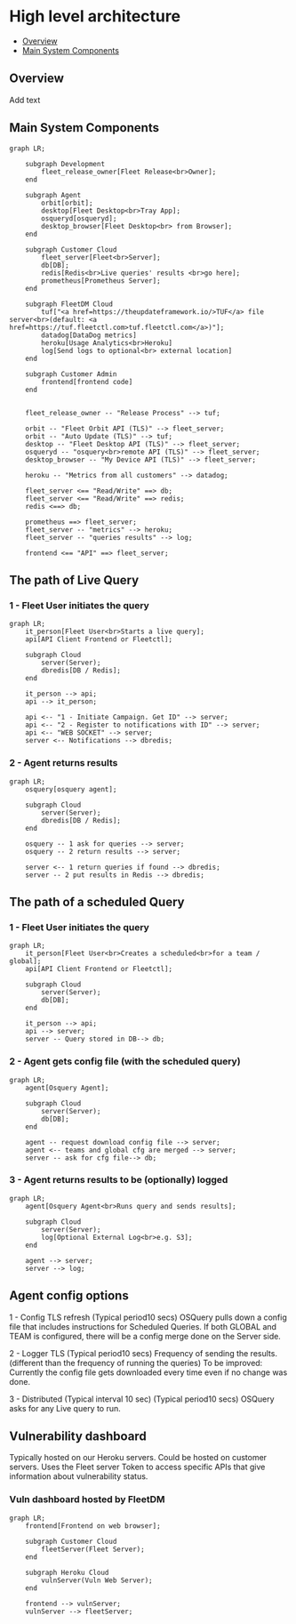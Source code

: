 # High level architecture

- [Overview](#overview)
- [Main System Components](#main-system-components)

## Overview

Add text

## Main System Components

```mermaid
graph LR;
    
    subgraph Development
        fleet_release_owner[Fleet Release<br>Owner];
    end

    subgraph Agent
        orbit[orbit];
        desktop[Fleet Desktop<br>Tray App];
        osqueryd[osqueryd];
        desktop_browser[Fleet Desktop<br> from Browser];
    end

    subgraph Customer Cloud
        fleet_server[Fleet<br>Server];
        db[DB];
        redis[Redis<br>Live queries' results <br>go here];
        prometheus[Prometheus Server];
    end

    subgraph FleetDM Cloud
        tuf["<a href=https://theupdateframework.io/>TUF</a> file server<br>(default: <a href=https://tuf.fleetctl.com>tuf.fleetctl.com</a>)"];
        datadog[DataDog metrics]
        heroku[Usage Analytics<br>Heroku]
        log[Send logs to optional<br> external location]
    end

    subgraph Customer Admin
        frontend[frontend code]
    end


    fleet_release_owner -- "Release Process" --> tuf;

    orbit -- "Fleet Orbit API (TLS)" --> fleet_server;
    orbit -- "Auto Update (TLS)" --> tuf;
    desktop -- "Fleet Desktop API (TLS)" --> fleet_server;
    osqueryd -- "osquery<br>remote API (TLS)" --> fleet_server;
    desktop_browser -- "My Device API (TLS)" --> fleet_server;

    heroku -- "Metrics from all customers" --> datadog;

    fleet_server <== "Read/Write" ==> db;
    fleet_server <== "Read/Write" ==> redis;
    redis <==> db;

    prometheus ==> fleet_server;
    fleet_server -- "metrics" --> heroku;
    fleet_server -- "queries results" --> log;

    frontend <== "API" ==> fleet_server;

```



## The path of Live Query

### 1 - Fleet User initiates the query
```mermaid
graph LR;
    it_person[Fleet User<br>Starts a live query];
    api[API Client Frontend or Fleetctl];

    subgraph Cloud
        server(Server);
        dbredis[DB / Redis];
    end

    it_person --> api;
    api --> it_person;

    api <-- "1 - Initiate Campaign. Get ID" --> server;
    api <-- "2 - Register to notifications with ID" --> server;
    api <-- "WEB SOCKET" --> server;
    server <-- Notifications --> dbredis;

```

### 2 - Agent returns results
```mermaid
graph LR;
    osquery[osquery agent];

    subgraph Cloud
        server(Server);
        dbredis[DB / Redis];
    end

    osquery -- 1 ask for queries --> server;
    osquery -- 2 return results --> server;

    server <-- 1 return queries if found --> dbredis;
    server -- 2 put results in Redis --> dbredis;

```

## The path of a scheduled Query

### 1 - Fleet User initiates the query
```mermaid
graph LR;
    it_person[Fleet User<br>Creates a scheduled<br>for a team / global];
    api[API Client Frontend or Fleetctl];

    subgraph Cloud
        server(Server);
        db[DB];
    end

    it_person --> api;
    api --> server;
    server -- Query stored in DB--> db;
```
### 2 - Agent gets config file (with the scheduled query)
```mermaid
graph LR;
    agent[Osquery Agent];

    subgraph Cloud
        server(Server);
        db[DB];
    end

    agent -- request download config file --> server;
    agent <-- teams and global cfg are merged --> server;
    server -- ask for cfg file--> db;
```

### 3 - Agent returns results to be (optionally) logged
```mermaid
graph LR;
    agent[Osquery Agent<br>Runs query and sends results];

    subgraph Cloud
        server(Server);
        log[Optional External Log<br>e.g. S3];
    end

    agent --> server;
    server --> log;
```


## Agent  config options
1 - Config TLS refresh 
(Typical period10 secs) OSQuery pulls down a config file that includes instructions for Scheduled Queries. 
If both GLOBAL and TEAM is configured, there will be a config merge done on the Server side. 

2 - Logger TLS
(Typical period10 secs) Frequency of sending the results. (different than the frequency of running the queries)
To be improved: Currently the config file gets downloaded every time even if no change was done.

3 - Distributed (Typical interval 10 sec)
(Typical period10 secs) OSQuery asks for any Live query to run.


## Vulnerability dashboard
Typically hosted on our Heroku servers.
Could be hosted on customer servers.
Uses the Fleet server Token to access specific APIs that give information about vulnerability
status.

### Vuln dashboard hosted by FleetDM
```mermaid
graph LR;
    frontend[Frontend on web browser];

    subgraph Customer Cloud
        fleetServer(Fleet Server);
    end

    subgraph Heroku Cloud
        vulnServer(Vuln Web Server);
    end

    frontend --> vulnServer;
    vulnServer --> fleetServer;
```

